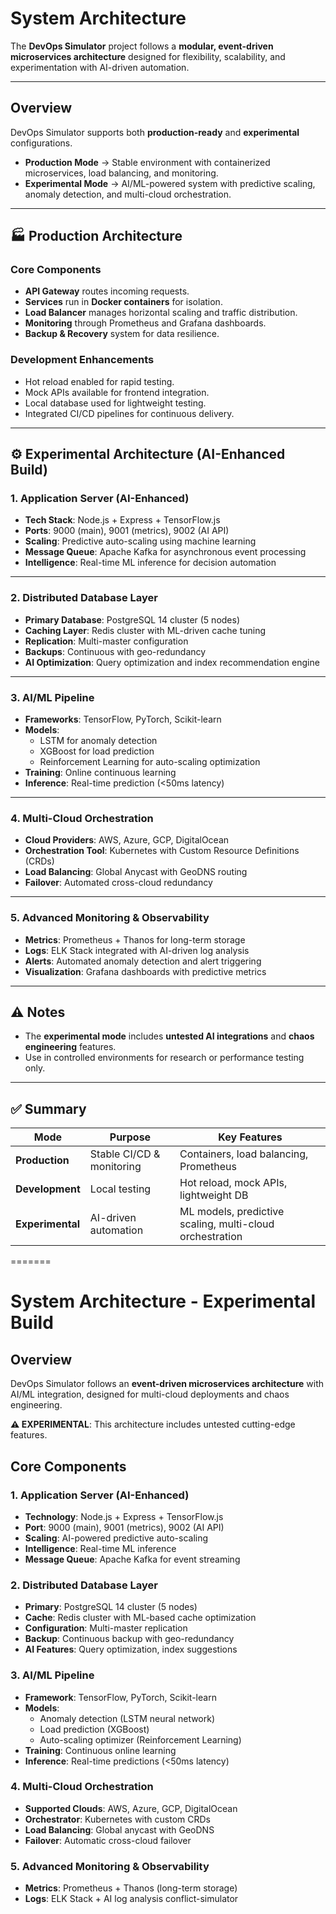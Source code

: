 
# System Architecture

The **DevOps Simulator** project follows a **modular, event-driven microservices architecture** designed for flexibility, scalability, and experimentation with AI-driven automation.

---

## Overview
DevOps Simulator supports both **production-ready** and **experimental** configurations.

- **Production Mode** → Stable environment with containerized microservices, load balancing, and monitoring.
- **Experimental Mode** → AI/ML-powered system with predictive scaling, anomaly detection, and multi-cloud orchestration.

---

## 🏭 Production Architecture

### Core Components
- **API Gateway** routes incoming requests.
- **Services** run in **Docker containers** for isolation.
- **Load Balancer** manages horizontal scaling and traffic distribution.
- **Monitoring** through Prometheus and Grafana dashboards.
- **Backup & Recovery** system for data resilience.

### Development Enhancements
- Hot reload enabled for rapid testing.
- Mock APIs available for frontend integration.
- Local database used for lightweight testing.
- Integrated CI/CD pipelines for continuous delivery.

---

## ⚙️ Experimental Architecture (AI-Enhanced Build)

### 1. Application Server (AI-Enhanced)
- **Tech Stack**: Node.js + Express + TensorFlow.js  
- **Ports**: 9000 (main), 9001 (metrics), 9002 (AI API)  
- **Scaling**: Predictive auto-scaling using machine learning  
- **Message Queue**: Apache Kafka for asynchronous event processing  
- **Intelligence**: Real-time ML inference for decision automation  

---

### 2. Distributed Database Layer
- **Primary Database**: PostgreSQL 14 cluster (5 nodes)  
- **Caching Layer**: Redis cluster with ML-driven cache tuning  
- **Replication**: Multi-master configuration  
- **Backups**: Continuous with geo-redundancy  
- **AI Optimization**: Query optimization and index recommendation engine  

---

### 3. AI/ML Pipeline
- **Frameworks**: TensorFlow, PyTorch, Scikit-learn  
- **Models**:
  - LSTM for anomaly detection  
  - XGBoost for load prediction  
  - Reinforcement Learning for auto-scaling optimization  
- **Training**: Online continuous learning  
- **Inference**: Real-time prediction (<50ms latency)

---

### 4. Multi-Cloud Orchestration
- **Cloud Providers**: AWS, Azure, GCP, DigitalOcean  
- **Orchestration Tool**: Kubernetes with Custom Resource Definitions (CRDs)  
- **Load Balancing**: Global Anycast with GeoDNS routing  
- **Failover**: Automated cross-cloud redundancy  

---

### 5. Advanced Monitoring & Observability
- **Metrics**: Prometheus + Thanos for long-term storage  
- **Logs**: ELK Stack integrated with AI-driven log analysis  
- **Alerts**: Automated anomaly detection and alert triggering  
- **Visualization**: Grafana dashboards with predictive metrics  

---

## ⚠️ Notes
- The **experimental mode** includes **untested AI integrations** and **chaos engineering** features.  
- Use in controlled environments for research or performance testing only.

---

## ✅ Summary
| Mode | Purpose | Key Features |
|------|----------|---------------|
| **Production** | Stable CI/CD & monitoring | Containers, load balancing, Prometheus |
| **Development** | Local testing | Hot reload, mock APIs, lightweight DB |
| **Experimental** | AI-driven automation | ML models, predictive scaling, multi-cloud orchestration |
=======
# System Architecture - Experimental Build

## Overview
DevOps Simulator follows an **event-driven microservices architecture** with AI/ML integration, designed for multi-cloud deployments and chaos engineering.

**⚠️ EXPERIMENTAL**: This architecture includes untested cutting-edge features.

## Core Components

### 1. Application Server (AI-Enhanced)
- **Technology**: Node.js + Express + TensorFlow.js
- **Port**: 9000 (main), 9001 (metrics), 9002 (AI API)
- **Scaling**: AI-powered predictive auto-scaling
- **Intelligence**: Real-time ML inference
- **Message Queue**: Apache Kafka for event streaming

### 2. Distributed Database Layer
- **Primary**: PostgreSQL 14 cluster (5 nodes)
- **Cache**: Redis cluster with ML-based cache optimization
- **Configuration**: Multi-master replication
- **Backup**: Continuous backup with geo-redundancy
- **AI Features**: Query optimization, index suggestions

### 3. AI/ML Pipeline
- **Framework**: TensorFlow, PyTorch, Scikit-learn
- **Models**: 
  - Anomaly detection (LSTM neural network)
  - Load prediction (XGBoost)
  - Auto-scaling optimizer (Reinforcement Learning)
- **Training**: Continuous online learning
- **Inference**: Real-time predictions (<50ms latency)

### 4. Multi-Cloud Orchestration
- **Supported Clouds**: AWS, Azure, GCP, DigitalOcean
- **Orchestrator**: Kubernetes with custom CRDs
- **Load Balancing**: Global anycast with GeoDNS
- **Failover**: Automatic cross-cloud failover

### 5. Advanced Monitoring & Observability
- **Metrics**: Prometheus + Thanos (long-term storage)
- **Logs**: ELK Stack + AI log analysis
conflict-simulator
